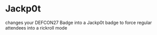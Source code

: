 # Jackp0t
changes your DEFCON27 Badge into a Jackp0t badge to force regular attendees into a rickroll mode

